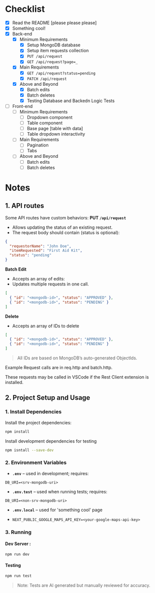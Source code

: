 # Checklist

<!-- Make sure you fill out this checklist with what you've done before submitting! -->

- [x] Read the README [please please please]
- [x] Something cool!
- [x] Back-end
  - [x] Minimum Requirements
    - [x] Setup MongoDB database
    - [x] Setup item requests collection
    - [x] `PUT /api/request`
    - [x] `GET /api/request?page=_`
  - [x] Main Requirements
    - [x] `GET /api/request?status=pending`
    - [x] `PATCH /api/request`
  - [x] Above and Beyond
    - [x] Batch edits
    - [x] Batch deletes
    - [x] Testing Database and Backedn Logic Tests
- [ ] Front-end
  - [ ] Minimum Requirements
    - [ ] Dropdown component
    - [ ] Table component
    - [ ] Base page [table with data]
    - [ ] Table dropdown interactivity
  - [ ] Main Requirements
    - [ ] Pagination
    - [ ] Tabs
  - [ ] Above and Beyond
    - [ ] Batch edits
    - [ ] Batch deletes

# Notes

<!-- Notes go here -->
## 1. API routes 

Some API routes have custom behaviors:
**PUT `/api/request`**
- Allows updating the status of an existing request.
- The request body should contain (status is optional):
```json 
{
  "requestorName": "John Doe",
  "itemRequested": "First Aid Kit",
  "status": "pending"
}
```

**Batch Edit**
- Accepts an array of edits:
-  Updates multiple requests in one call.
```json 
[
  { "id": "<mongodb-id>", "status": "APPROVED" },
  { "id": "<mongodb-id>", "status": "PENDING" }
]
```
**Delete**
- Accepts an array of IDs to delete 
```json
[
  { "id": "<mongodb-id>", "status": "APPROVED" },
  { "id": "<mongodb-id>", "status": "PENDING" }
]
```

>All IDs are based on MongoDB’s auto-generated ObjectIds.

Example Request calls are in req.http and batch.http. 

These requests may be called in VSCode if the Rest Client extension is installed. 

## 2. Project Setup and Usage
### 1. Install Dependencies
Install the project dependencies:
```bash
npm install
```

Install development dependencies for testing
```bash 
npm isntall --save-dev
```
### 2. Environment Variables 
- **`.env`** – used in development; requires:
```env
DB_URI=<srv-mongodb-uri>
```

- **`.env.test`** – used when running tests; requires:
```env.test
DB_URI=<non-srv-mongodb-uri>
```

- **`.env.local`** – used for 'something cool' page 
- ```env.local 
  NEXT_PUBLIC_GOOGLE_MAPS_API_KEY=<your-google-maps-api-key>
  ```
### 3. Running 
#### Dev Server : 
```bash 
npm run dev
```
#### Testing 
```bash 
npm run test
```

> Note: Tests are AI generated but manually reviewed for accuracy.
